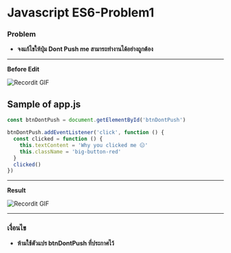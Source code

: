 # Javascript ES6-Problem1
### Problem
- **จงแก้ไขให้ปุ่ม Dont Push me สามารถทำงานได้อย่างถูกต้อง**
---
**Before Edit**

![Recordit GIF](http://g.recordit.co/xt5e2Y1Bke.gif)

## Sample of app.js

```javascript
const btnDontPush = document.getElementById('btnDontPush')

btnDontPush.addEventListener('click', function () {
  const clicked = function () {
    this.textContent = 'Why you clicked me 😑'
    this.className = 'big-button-red'
  }
  clicked()
})

```

---

**Result**

![Recordit GIF](http://g.recordit.co/ySYrFDlKsq.gif)

---
### เงื่อนไข

- **ห้ามใช้ตัวแปร btnDontPush ที่ประกาศไว้**
